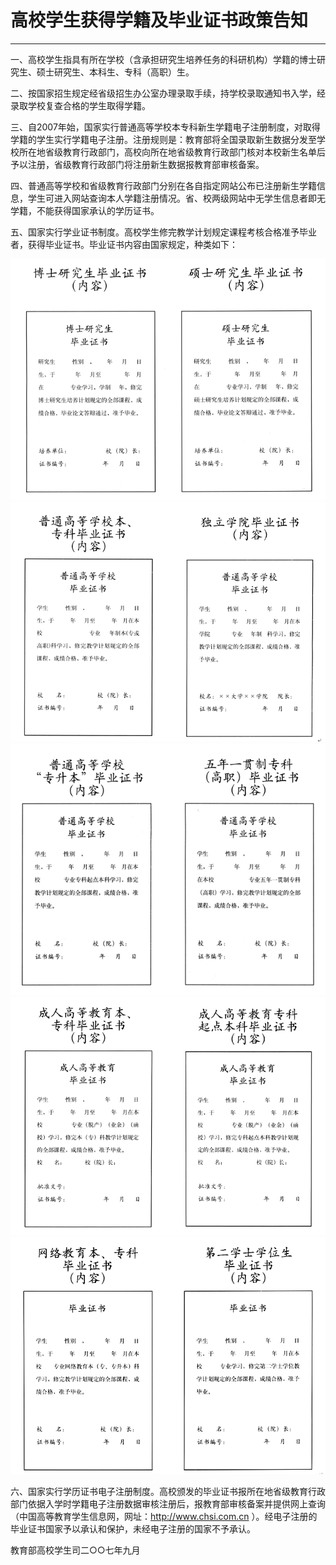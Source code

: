 # 高校学生获得学籍及毕业证书政策告知
----

一、高校学生指具有所在学校（含承担研究生培养任务的科研机构）学籍的博士研究生、硕士研究生、本科生、专科（高职）生。

二、按国家招生规定经省级招生办公室办理录取手续，持学校录取通知书入学，经录取学校复查合格的学生取得学籍。

三、自2007年始，国家实行普通高等学校本专科新生学籍电子注册制度，对取得学籍的学生实行学籍电子注册。注册规则是：教育部将全国录取新生数据分发至学校所在地省级教育行政部门，高校向所在地省级教育行政部门核对本校新生名单后予以注册，省级教育行政部门将注册新生数据报教育部审核备案。

四、普通高等学校和省级教育行政部门分别在各自指定网站公布已注册新生学籍信息，学生可进入网站查询本人学籍注册情况。省、校两级网站中无学生信息者即无学籍，不能获得国家承认的学历证书。

五、国家实行学业证书制度。高校学生修完教学计划规定课程考核合格准予毕业者，获得毕业证书。毕业证书内容由国家规定，种类如下：

![](.\images\study-and-graduate-1.png)
![](.\images\study-and-graduate-2.png)
![](.\images\study-and-graduate-3.png)
![](.\images\study-and-graduate-4.png)
![](.\images\study-and-graduate-5.png)

六、国家实行学历证书电子注册制度。高校颁发的毕业证书报所在地省级教育行政部门依据入学时学籍电子注册数据审核注册后，报教育部审核备案并提供网上查询（中国高等教育学生信息网，网址：http://www.chsi.com.cn ）。经电子注册的毕业证书国家予以承认和保护，未经电子注册的国家不予承认。

教育部高校学生司二○○七年九月
